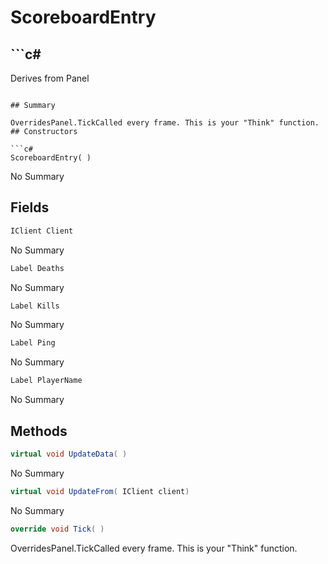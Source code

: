 # ScoreboardEntry

## ```c#
Derives from Panel
```

## Summary

OverridesPanel.TickCalled every frame. This is your "Think" function.
## Constructors

```c#
ScoreboardEntry( ) 
```
No Summary
## Fields

```c#
IClient Client
```
No Summary
```c#
Label Deaths
```
No Summary
```c#
Label Kills
```
No Summary
```c#
Label Ping
```
No Summary
```c#
Label PlayerName
```
No Summary
## Methods

```c#
virtual void UpdateData( ) 
```
No Summary
```c#
virtual void UpdateFrom( IClient client) 
```
No Summary
```c#
override void Tick( ) 
```
OverridesPanel.TickCalled every frame. This is your "Think" function.
